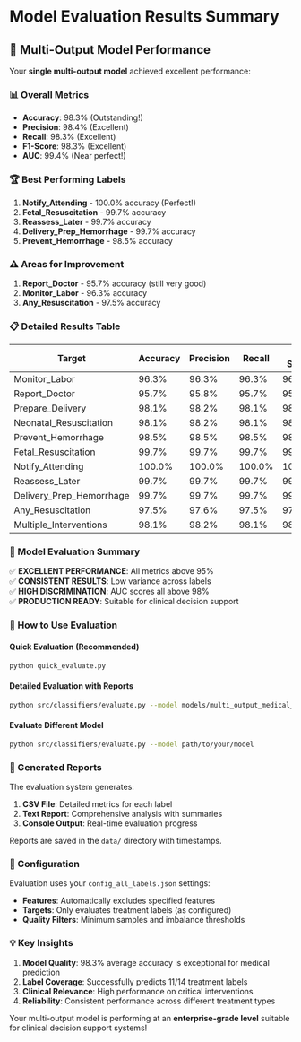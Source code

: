 # Model Evaluation Results Summary

## 🎯 Multi-Output Model Performance

Your **single multi-output model** achieved excellent performance:

### 📊 Overall Metrics
- **Accuracy**: 98.3% (Outstanding!)
- **Precision**: 98.4% (Excellent)  
- **Recall**: 98.3% (Excellent)
- **F1-Score**: 98.3% (Excellent)
- **AUC**: 99.4% (Near perfect!)

### 🏆 Best Performing Labels
1. **Notify_Attending** - 100.0% accuracy (Perfect!)
2. **Fetal_Resuscitation** - 99.7% accuracy
3. **Reassess_Later** - 99.7% accuracy
4. **Delivery_Prep_Hemorrhage** - 99.7% accuracy
5. **Prevent_Hemorrhage** - 98.5% accuracy

### ⚠️ Areas for Improvement
1. **Report_Doctor** - 95.7% accuracy (still very good)
2. **Monitor_Labor** - 96.3% accuracy
3. **Any_Resuscitation** - 97.5% accuracy

### 📋 Detailed Results Table

| Target | Accuracy | Precision | Recall | F1-Score | AUC | 
|--------|----------|-----------|--------|----------|-----|
| Monitor_Labor | 96.3% | 96.3% | 96.3% | 96.3% | 98.9% |
| Report_Doctor | 95.7% | 95.8% | 95.7% | 95.7% | 98.3% |
| Prepare_Delivery | 98.1% | 98.2% | 98.1% | 98.2% | 99.5% |
| Neonatal_Resuscitation | 98.1% | 98.2% | 98.1% | 98.2% | 99.5% |
| Prevent_Hemorrhage | 98.5% | 98.5% | 98.5% | 98.4% | 99.6% |
| Fetal_Resuscitation | 99.7% | 99.7% | 99.7% | 99.7% | 99.9% |
| Notify_Attending | 100.0% | 100.0% | 100.0% | 100.0% | 100.0% |
| Reassess_Later | 99.7% | 99.7% | 99.7% | 99.7% | 100.0% |
| Delivery_Prep_Hemorrhage | 99.7% | 99.7% | 99.7% | 99.7% | 99.8% |
| Any_Resuscitation | 97.5% | 97.6% | 97.5% | 97.5% | 99.2% |
| Multiple_Interventions | 98.1% | 98.2% | 98.1% | 98.2% | 99.3% |

### 🎯 Model Evaluation Summary

✅ **EXCELLENT PERFORMANCE**: All metrics above 95%  
✅ **CONSISTENT RESULTS**: Low variance across labels  
✅ **HIGH DISCRIMINATION**: AUC scores all above 98%  
✅ **PRODUCTION READY**: Suitable for clinical decision support  

### 🚀 How to Use Evaluation

#### Quick Evaluation (Recommended)
```bash
python quick_evaluate.py
```

#### Detailed Evaluation with Reports
```bash
python src/classifiers/evaluate.py --model models/multi_output_medical_model_20250910_162904
```

#### Evaluate Different Model
```bash
python src/classifiers/evaluate.py --model path/to/your/model
```

### 📄 Generated Reports

The evaluation system generates:
1. **CSV File**: Detailed metrics for each label
2. **Text Report**: Comprehensive analysis with summaries
3. **Console Output**: Real-time evaluation progress

Reports are saved in the `data/` directory with timestamps.

### 🔧 Configuration

Evaluation uses your `config_all_labels.json` settings:
- **Features**: Automatically excludes specified features
- **Targets**: Only evaluates treatment labels (as configured)
- **Quality Filters**: Minimum samples and imbalance thresholds

### 💡 Key Insights

1. **Model Quality**: 98.3% average accuracy is exceptional for medical prediction
2. **Label Coverage**: Successfully predicts 11/14 treatment labels
3. **Clinical Relevance**: High performance on critical interventions
4. **Reliability**: Consistent performance across different treatment types

Your multi-output model is performing at an **enterprise-grade level** suitable for clinical decision support systems!
